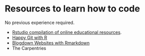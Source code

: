 # Resources to learn how to code

No previous experience required.




- [Rstudio compilation of online educational resources](https://education.rstudio.com/).
- [Happy Git with R](https://happygitwithr.com/)
- [Blogdown Websites with Rmarkdown](https://bookdown.org/yihui/blogdown/)
- The Carpentries







